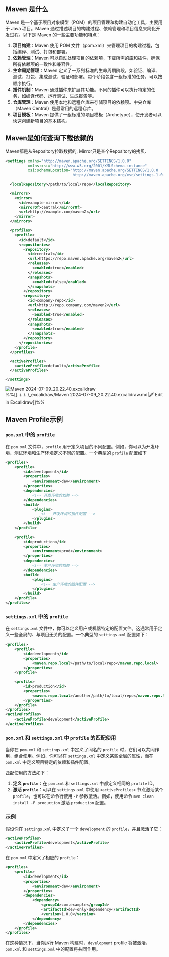 ## Maven 是什么

Maven 是一个基于项目对象模型（POM）的项目管理和构建自动化工具，主要用于 Java 项目。Maven 通过描述项目的构建过程、依赖管理和项目信息来简化开发过程。以下是 Maven 的一些主要功能和特点：

1. **项目构建**：Maven 使用 POM 文件（pom.xml）来管理项目的构建过程，包括编译、测试、打包和部署。
2. **依赖管理**：Maven 可以自动处理项目的依赖项，下载所需的库和插件，确保所有依赖项的一致性和兼容性。
3. **生命周期管理**：Maven 定义了一系列标准的生命周期阶段，如验证、编译、测试、打包、集成测试、验证和部署。每个阶段包含一组标准的任务，可以按顺序执行。
4. **插件机制**：Maven 通过插件来扩展其功能。不同的插件可以执行特定的任务，如编译代码、运行测试、生成报告等。
5. **仓库管理**：Maven 使用本地和远程仓库来存储项目的依赖项。中央仓库（Maven Central）是最常用的远程仓库。
6. **项目模板**：Maven 提供了一组标准的项目模板（Archetype），使开发者可以快速创建新项目的基本结构。

## Maven是如何查询下载依赖的

Maven都是从Repository拉取数据的, Mirror只是某个Repository的拷贝.

``` xml
<settings xmlns="http://maven.apache.org/SETTINGS/1.0.0"
          xmlns:xsi="http://www.w3.org/2001/XMLSchema-instance"
          xsi:schemaLocation="http://maven.apache.org/SETTINGS/1.0.0
                              http://maven.apache.org/xsd/settings-1.0.0.xsd">
  
  <localRepository>/path/to/local/repo</localRepository>

  <mirrors>
    <mirror>
      <id>example-mirror</id>
      <mirrorOf>central</mirrorOf>
      <url>http://example.com/maven2</url>
    </mirror>
  </mirrors>

  <profiles>
    <profile>
      <id>default</id>
      <repositories>
        <repository>
          <id>central</id>
          <url>https://repo.maven.apache.org/maven2</url>
          <releases>
            <enabled>true</enabled>
          </releases>
          <snapshots>
            <enabled>false</enabled>
          </snapshots>
        </repository>
        <repository>
          <id>company-repo</id>
          <url>http://repo.company.com/maven2</url>
          <releases>
            <enabled>true</enabled>
          </releases>
          <snapshots>
            <enabled>true</enabled>
          </snapshots>
        </repository>
      </repositories>
    </profile>
  </profiles>

  <activeProfiles>
    <activeProfile>default</activeProfile>
  </activeProfiles>

</settings>

```

![Maven 2024-07-09_20.22.40.excalidraw](https://picbed.fjhdream.cn/202407100936502.svg)  
%%[[../../../_excalidraw/Maven 2024-07-09_20.22.40.excalidraw.md|🖋 Edit in Excalidraw]]%%

## Maven Profile示例

### `pom.xml` 中的 `profile`

在 `pom.xml` 文件中，`profile` 用于定义项目的不同配置。例如，你可以为开发环境、测试环境和生产环境定义不同的配置。一个典型的 `profile` 配置如下

``` xml
<profiles>
    <profile>
        <id>development</id>
        <properties>
            <environment>dev</environment>
        </properties>
        <dependencies>
            <!-- 开发环境的依赖 -->
        </dependencies>
        <build>
            <plugins>
                <!-- 开发环境的插件配置 -->
            </plugins>
        </build>
    </profile>
    
    <profile>
        <id>production</id>
        <properties>
            <environment>prod</environment>
        </properties>
        <dependencies>
            <!-- 生产环境的依赖 -->
        </dependencies>
        <build>
            <plugins>
                <!-- 生产环境的插件配置 -->
            </plugins>
        </build>
    </profile>
</profiles>
```

### `settings.xml` 中的 `profile`

在 `settings.xml` 文件中，你可以定义用户或机器特定的配置文件。这通常用于定义一些全局的、与项目无关的配置。一个典型的 `settings.xml` 配置如下：

``` xml
<profiles>
    <profile>
        <id>development</id>
        <properties>
            <maven.repo.local>/path/to/local/repo</maven.repo.local>
        </properties>
    </profile>
    
    <profile>
        <id>production</id>
        <properties>
            <maven.repo.local>/another/path/to/local/repo</maven.repo.local>
        </properties>
    </profile>
</profiles>
<activeProfiles>
    <activeProfile>development</activeProfile>
</activeProfiles>
```

### `pom.xml` 和 `settings.xml` 中 `profile` 的匹配使用

当你在 `pom.xml` 和 `settings.xml` 中定义了同名的 `profile` 时，它们可以共同作用，组合使用。例如，你可以在 `settings.xml` 中定义某些全局的属性，而在 `pom.xml` 中定义项目特定的依赖和插件配置。

匹配使用的方法如下：

1. **定义 `profile`**：在 `pom.xml` 和 `settings.xml` 中都定义相同的 `profile` ID。
2. **激活 `profile`**：可以在 `settings.xml` 中使用 `<activeProfiles>` 节点激活某个 `profile`，也可以在命令行使用 `-P` 参数激活。例如，使用命令 `mvn clean install -P production` 激活 `production` 配置。

### 示例

假设你在 `settings.xml` 中定义了一个 `development` 的 `profile`，并且激活了它：

``` xml
<activeProfiles>     
	<activeProfile>development</activeProfile> 
</activeProfiles>
```

在 `pom.xml` 中定义了相应的 `profile`：

``` xml
<profiles>
    <profile>
        <id>development</id>
        <properties>
            <environment>dev</environment>
        </properties>
        <dependencies>
            <dependency>
                <groupId>com.example</groupId>
                <artifactId>dev-only-dependency</artifactId>
                <version>1.0.0</version>
            </dependency>
        </dependencies>
    </profile>
</profiles>

```

在这种情况下，当你运行 Maven 构建时，`development` profile 将被激活，`pom.xml` 和 `settings.xml` 中的配置将共同作用。